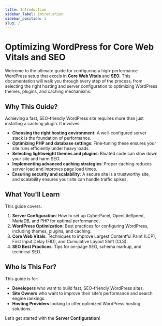 ```yaml
---
title: Introduction
sidebar_label: Introduction
sidebar_position: 1
slug: /
---
```


# Optimizing WordPress for Core Web Vitals and SEO

Welcome to the ultimate guide for configuring a high-performance WordPress setup that excels in **Core Web Vitals** and **SEO**. This documentation will walk you through every step of the process, from selecting the right hosting and server configuration to optimizing WordPress themes, plugins, and caching mechanisms.

## Why This Guide?

Achieving a fast, SEO-friendly WordPress site requires more than just installing a caching plugin. It involves:

- **Choosing the right hosting environment**: A well-configured server stack is the foundation of performance.
- **Optimizing PHP and database settings**: Fine-tuning these ensures your site runs efficiently under heavy loads.
- **Selecting lightweight themes and plugins**: Bloated code can slow down your site and harm SEO.
- **Implementing advanced caching strategies**: Proper caching reduces server load and improves page load times.
- **Ensuring security and scalability**: A secure site is a trustworthy site, and scalability ensures your site can handle traffic spikes.

## What You'll Learn

This guide covers:

1. **Server Configuration**: How to set up CyberPanel, OpenLiteSpeed, MariaDB, and PHP for optimal performance.
2. **WordPress Optimization**: Best practices for configuring WordPress, including themes, plugins, and caching.
3. **Core Web Vitals**: Techniques to improve Largest Contentful Paint (LCP), First Input Delay (FID), and Cumulative Layout Shift (CLS).
4. **SEO Best Practices**: Tips for on-page SEO, schema markup, and technical SEO.

## Who Is This For?

This guide is for:

- **Developers** who want to build fast, SEO-friendly WordPress sites.
- **Site Owners** who want to improve their site's performance and search engine rankings.
- **Hosting Providers** looking to offer optimized WordPress hosting solutions.

Let’s get started with the **Server Configuration**!
